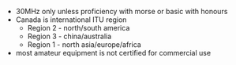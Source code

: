 - 30MHz only unless proficiency with morse or basic with honours
- Canada is international ITU region
	- Region 2 - north/south america
	- Region 3 - china/australia
	- Region 1 - north asia/europe/africa
- most amateur equipment is not certified for commercial use